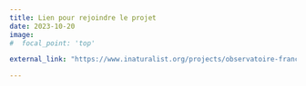 ```yaml
---
title: Lien pour rejoindre le projet
date: 2023-10-20
image:
#  focal_point: 'top'

external_link: "https://www.inaturalist.org/projects/observatoire-francophone-des-galles"

---
```



<!--more-->

